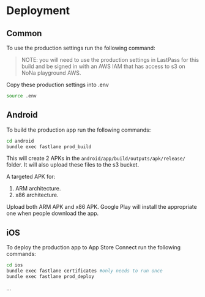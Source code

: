 Deployment
===

Common
---

To use the production settings run the following command:
> NOTE: you will need to use the production settings in LastPass for this build and be signed in with an AWS IAM that has access to s3 on NoNa playground AWS.

Copy these production settings into .env
```bash
source .env
```


Android
---

To build the production app run the following commands:
```bash
cd android
bundle exec fastlane prod_build
```

This will create 2 APKs in the ``android/app/build/outputs/apk/release/`` folder. It will also upload these files to the s3 bucket.

A targeted APK for:
1. ARM architecture.
2. x86 architecture.

Upload both ARM APK and x86 APK. Google Play will install the appropriate one when people download the app.


iOS
---

To deploy the production app to App Store Connect run the following commands:
```bash
cd ios
bundle exec fastlane certificates #only needs to run once
bundle exec fastlane prod_deploy
```

...
